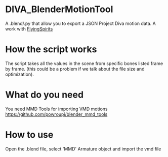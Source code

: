 # DIVA_BlenderMotionTool
A .blend/.py that allow you to export a JSON Project Diva motion data.
A work with [FlyingSpirits](https://github.com/FlyingSpirits)

# How the script works
The script takes all the values in the scene from specific bones listed frame by frame. (this could be a problem if we talk about the file size and optimization).

# What do you need 
You need MMD Tools for importing VMD motions
https://github.com/powroupi/blender_mmd_tools

# How to use
Open the .blend file, select 'MMD' Armature object and import the vmd file
